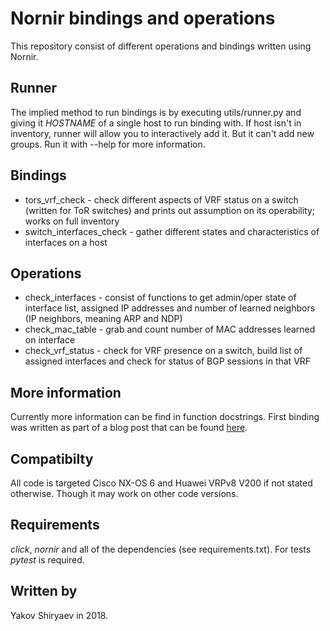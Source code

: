 Nornir bindings and operations
==============================

This repository consist of different operations and bindings written using Nornir.

Runner
------

The implied method to run bindings is by executing utils/runner.py and giving it 
_HOSTNAME_ of a single host to run binding with. If host isn't in inventory, runner will allow 
you to interactively add it. But it can't add new groups. Run it with --help for more 
information.

Bindings
--------

 * tors\_vrf\_check - check different aspects of VRF status on a switch (written for ToR switches)
    and prints out assumption on its operability; works on full inventory
 * switch\_interfaces\_check - gather different states and characteristics of interfaces on a host

Operations
----------

 * check\_interfaces - consist of functions to get admin/oper state of interface list, assigned IP
    addresses and number of learned neighbors (IP neighbors, meaning ARP and NDP)
 * check\_mac\_table - grab and count number of MAC addresses learned on interface
 * check\_vrf\_status - check for VRF presence on a switch, build list of assigned interfaces and
    check for status of BGP sessions in that VRF

More information
----------------

Currently more information can be find in function docstrings.
First binding was written as part of a blog post that can be found
[here](http://dvjourney.yman.site/2018/09/30/network-automation-with-nornir/).

Compatibilty
------------

All code is targeted Cisco NX-OS 6 and Huawei VRPv8 V200 if not stated otherwise. Though it may 
work on other code versions.

Requirements
------------

_click_, _nornir_ and all of the dependencies (see requirements.txt). For tests _pytest_ is 
required.

Written by
----------

Yakov Shiryaev in 2018.
